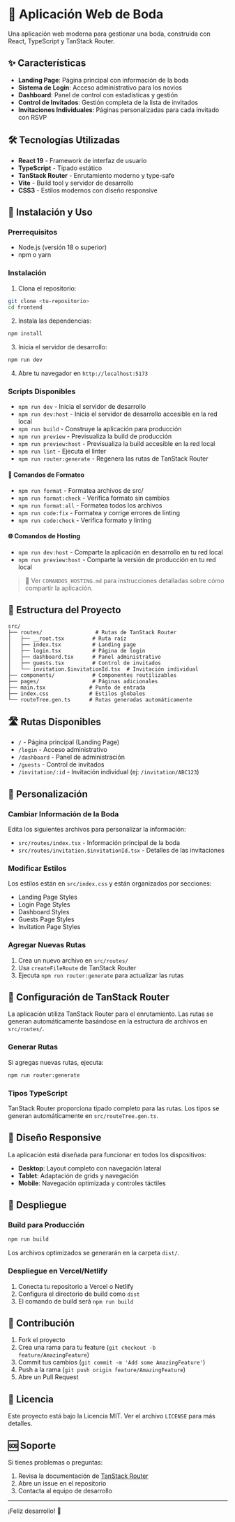 # 🎉 Aplicación Web de Boda

Una aplicación web moderna para gestionar una boda, construida con React, TypeScript y TanStack Router.

## ✨ Características

- **Landing Page**: Página principal con información de la boda
- **Sistema de Login**: Acceso administrativo para los novios
- **Dashboard**: Panel de control con estadísticas y gestión
- **Control de Invitados**: Gestión completa de la lista de invitados
- **Invitaciones Individuales**: Páginas personalizadas para cada invitado con RSVP

## 🛠️ Tecnologías Utilizadas

- **React 19** - Framework de interfaz de usuario
- **TypeScript** - Tipado estático
- **TanStack Router** - Enrutamiento moderno y type-safe
- **Vite** - Build tool y servidor de desarrollo
- **CSS3** - Estilos modernos con diseño responsive

## 🚀 Instalación y Uso

### Prerrequisitos

- Node.js (versión 18 o superior)
- npm o yarn

### Instalación

1. Clona el repositorio:
```bash
git clone <tu-repositorio>
cd frontend
```

2. Instala las dependencias:
```bash
npm install
```

3. Inicia el servidor de desarrollo:
```bash
npm run dev
```

4. Abre tu navegador en `http://localhost:5173`

### Scripts Disponibles

- `npm run dev` - Inicia el servidor de desarrollo
- `npm run dev:host` - Inicia el servidor de desarrollo accesible en la red local
- `npm run build` - Construye la aplicación para producción
- `npm run preview` - Previsualiza la build de producción
- `npm run preview:host` - Previsualiza la build accesible en la red local
- `npm run lint` - Ejecuta el linter
- `npm run router:generate` - Regenera las rutas de TanStack Router

#### 🎨 Comandos de Formateo
- `npm run format` - Formatea archivos de src/
- `npm run format:check` - Verifica formato sin cambios
- `npm run format:all` - Formatea todos los archivos
- `npm run code:fix` - Formatea y corrige errores de linting
- `npm run code:check` - Verifica formato y linting

#### 🌐 Comandos de Hosting
- `npm run dev:host` - Comparte la aplicación en desarrollo en tu red local
- `npm run preview:host` - Comparte la versión de producción en tu red local

> 📖 Ver `COMANDOS_HOSTING.md` para instrucciones detalladas sobre cómo compartir la aplicación.

## 📁 Estructura del Proyecto

```
src/
├── routes/                 # Rutas de TanStack Router
│   ├── __root.tsx         # Ruta raíz
│   ├── index.tsx          # Landing page
│   ├── login.tsx          # Página de login
│   ├── dashboard.tsx      # Panel administrativo
│   ├── guests.tsx         # Control de invitados
│   └── invitation.$invitationId.tsx  # Invitación individual
├── components/            # Componentes reutilizables
├── pages/                 # Páginas adicionales
├── main.tsx              # Punto de entrada
├── index.css             # Estilos globales
└── routeTree.gen.ts      # Rutas generadas automáticamente
```

## 🛣️ Rutas Disponibles

- `/` - Página principal (Landing Page)
- `/login` - Acceso administrativo
- `/dashboard` - Panel de administración
- `/guests` - Control de invitados
- `/invitation/:id` - Invitación individual (ej: `/invitation/ABC123`)

## 🎨 Personalización

### Cambiar Información de la Boda

Edita los siguientes archivos para personalizar la información:

- `src/routes/index.tsx` - Información principal de la boda
- `src/routes/invitation.$invitationId.tsx` - Detalles de las invitaciones

### Modificar Estilos

Los estilos están en `src/index.css` y están organizados por secciones:

- Landing Page Styles
- Login Page Styles  
- Dashboard Styles
- Guests Page Styles
- Invitation Page Styles

### Agregar Nuevas Rutas

1. Crea un nuevo archivo en `src/routes/`
2. Usa `createFileRoute` de TanStack Router
3. Ejecuta `npm run router:generate` para actualizar las rutas

## 🔧 Configuración de TanStack Router

La aplicación utiliza TanStack Router para el enrutamiento. Las rutas se generan automáticamente basándose en la estructura de archivos en `src/routes/`.

### Generar Rutas

Si agregas nuevas rutas, ejecuta:
```bash
npm run router:generate
```

### Tipos TypeScript

TanStack Router proporciona tipado completo para las rutas. Los tipos se generan automáticamente en `src/routeTree.gen.ts`.

## 📱 Diseño Responsive

La aplicación está diseñada para funcionar en todos los dispositivos:

- **Desktop**: Layout completo con navegación lateral
- **Tablet**: Adaptación de grids y navegación
- **Mobile**: Navegación optimizada y controles táctiles

## 🚀 Despliegue

### Build para Producción

```bash
npm run build
```

Los archivos optimizados se generarán en la carpeta `dist/`.

### Despliegue en Vercel/Netlify

1. Conecta tu repositorio a Vercel o Netlify
2. Configura el directorio de build como `dist`
3. El comando de build será `npm run build`

## 🤝 Contribución

1. Fork el proyecto
2. Crea una rama para tu feature (`git checkout -b feature/AmazingFeature`)
3. Commit tus cambios (`git commit -m 'Add some AmazingFeature'`)
4. Push a la rama (`git push origin feature/AmazingFeature`)
5. Abre un Pull Request

## 📄 Licencia

Este proyecto está bajo la Licencia MIT. Ver el archivo `LICENSE` para más detalles.

## 🆘 Soporte

Si tienes problemas o preguntas:

1. Revisa la documentación de [TanStack Router](https://tanstack.com/router)
2. Abre un issue en el repositorio
3. Contacta al equipo de desarrollo

---

¡Feliz desarrollo! 🎉

